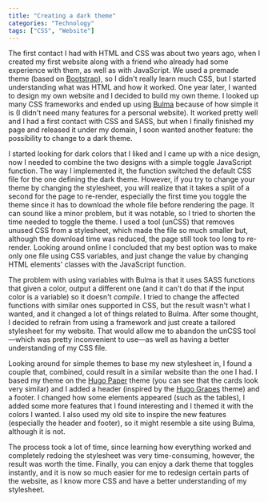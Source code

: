 ```yaml
---
title: "Creating a dark theme"
categories: "Technology"
tags: ["CSS", "Website"]
---
```

The first contact I had with HTML and CSS was about two years ago, when I created my first website along with a friend who already had some experience with them, as well as with JavaScript. We used a premade theme (based on [Bootstrap](https://getbootstrap.com/)), so I didn't really learn much CSS, but I started understanding what was HTML and how it worked. One year later, I wanted to design my own website and I decided to build my own theme. I looked up many CSS frameworks and ended up using [Bulma](https://bulma.io/) because of how simple it is (I didn't need many features for a personal website). It worked pretty well and I had a first contact with CSS and SASS, but when I finally finished my page and released it under my domain, I soon wanted another feature: the possibility to change to a dark theme.

I started looking for dark colors that I liked and I came up with a nice design, now I needed to combine the two designs with a simple toggle JavaScript function. The way I implemented it, the function switched the default CSS file for the one defining the dark theme. However, if you try to change your theme by changing the stylesheet, you will realize that it takes a split of a second for the page to re-render, especially the first time you toggle the theme since it has to download the whole file before rendering the page. It can sound like a minor problem, but it was notable, so I tried to shorten the time needed to toggle the theme. I used a tool (unCSS) that removes unused CSS from a stylesheet, which made the file so much smaller but, although the download time was reduced, the page still took too long to re-render. Looking around online I concluded that my best option was to make only one file using CSS variables, and just change the value by changing HTML elements' classes with the JavaScript function.

The problem with using variables with Bulma is that it uses SASS functions that given a color, output a different one (and it can't do that if the input color is a variable) so it doesn't *compile*. I tried to change the affected functions with similar ones supported in CSS, but the result wasn't what I wanted, and it changed a lot of things related to Bulma. After some thought, I decided to refrain from using a framework and just create a tailored stylesheet for my website. That would allow me to abandon the unCSS tool—which was pretty inconvenient to use—as well as having a better understanding of my CSS file.

Looking around for simple themes to base my new stylesheet in, I found a couple that, combined, could result in a similar website than the one I had. I based my theme on the [Hugo Paper](https://github.com/nanxiaobei/hugo-paper/) theme (you can see that the cards look very similar) and I added a header (inspired by the [Hugo Grapes](https://github.com/shankar/hugo-grapes/) theme) and a footer. I changed how some elements appeared (such as the tables), I added some more features that I found interesting and I themed it with the colors I wanted. I also used my old site to inspire the new features (especially the header and footer), so it might resemble a site using Bulma, although it is not.

The process took a lot of time, since learning how everything worked and completely redoing the stylesheet was very time-consuming, however, the result was worth the time. Finally, you can enjoy a dark theme that toggles instantly, and it is now so much easier for me to redesign certain parts of the website, as I know more CSS and have a better understanding of my stylesheet.
